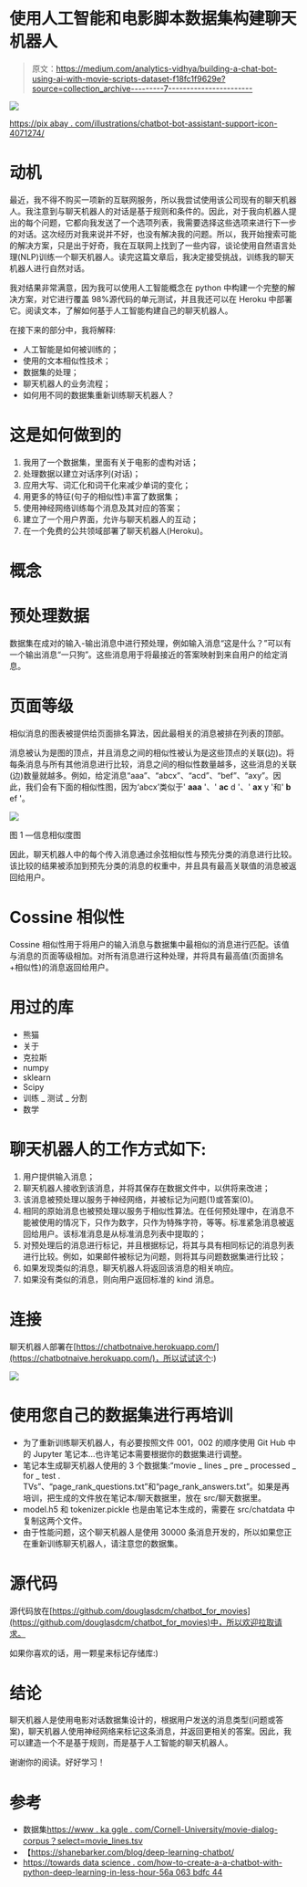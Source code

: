 # 使用人工智能和电影脚本数据集构建聊天机器人

> 原文：<https://medium.com/analytics-vidhya/building-a-chat-bot-using-ai-with-movie-scripts-dataset-f18fc1f9629e?source=collection_archive---------7----------------------->

![](img/df1f2217309af6aee1400a2f6d9ad6f7.png)

[https://pix abay . com/illustrations/chatbot-bot-assistant-support-icon-4071274/](https://pixabay.com/illustrations/chatbot-bot-assistant-support-icon-4071274/)

# 动机

最近，我不得不购买一项新的互联网服务，所以我尝试使用该公司现有的聊天机器人。我注意到与聊天机器人的对话是基于规则和条件的。因此，对于我向机器人提出的每个问题，它都向我发送了一个选项列表，我需要选择这些选项来进行下一步的对话。这次经历对我来说并不好，也没有解决我的问题。所以，我开始搜索可能的解决方案，只是出于好奇，我在互联网上找到了一些内容，谈论使用自然语言处理(NLP)训练一个聊天机器人。读完这篇文章后，我决定接受挑战，训练我的聊天机器人进行自然对话。

我对结果非常满意，因为我可以使用人工智能概念在 python 中构建一个完整的解决方案，对它进行覆盖 98%源代码的单元测试，并且我还可以在 Heroku 中部署它。阅读文本，了解如何基于人工智能构建自己的聊天机器人。

在接下来的部分中，我将解释:

*   人工智能是如何被训练的；
*   使用的文本相似性技术；
*   数据集的处理；
*   聊天机器人的业务流程；
*   如何用不同的数据集重新训练聊天机器人？

# 这是如何做到的

1.  我用了一个数据集，里面有关于电影的虚构对话；
2.  处理数据以建立对话序列(对话)；
3.  应用大写、词汇化和词干化来减少单词的变化；
4.  用更多的特征(句子的相似性)丰富了数据集；
5.  使用神经网络训练每个消息及其对应的答案；
6.  建立了一个用户界面，允许与聊天机器人的互动；
7.  在一个免费的公共领域部署了聊天机器人(Heroku)。

# 概念

# 预处理数据

数据集在成对的输入-输出消息中进行预处理，例如输入消息“这是什么？”可以有一个输出消息“一只狗”。这些消息用于将最接近的答案映射到来自用户的给定消息。

# 页面等级

相似消息的图表被提供给页面排名算法，因此最相关的消息被排在列表的顶部。

消息被认为是图的顶点，并且消息之间的相似性被认为是这些顶点的关联(边)。将每条消息与所有其他消息进行比较，消息之间的相似性数量越多，这些消息的关联(边)数量就越多。例如，给定消息“aaa”、“abcx”、“acd”、“bef”、“axy”。因此，我们会有下面的相似性图，因为‘abcx’类似于' **aaa** '、' **ac** d '、' **ax** y '和' **b** ef '。

![](img/4d30c0f4bbe09877b34a3da0801fa5df.png)

图 1 —信息相似度图

因此，聊天机器人中的每个传入消息通过余弦相似性与预先分类的消息进行比较。该比较的结果被添加到预先分类的消息的权重中，并且具有最高关联值的消息被返回给用户。

# Cossine 相似性

Cossine 相似性用于将用户的输入消息与数据集中最相似的消息进行匹配。该值与消息的页面等级相加。对所有消息进行这种处理，并将具有最高值(页面排名+相似性)的消息返回给用户。

# 用过的库

*   熊猫
*   关于
*   克拉斯
*   numpy
*   sklearn
*   Scipy
*   训练 _ 测试 _ 分割
*   数学

# 聊天机器人的工作方式如下:

1.  用户提供输入消息；
2.  聊天机器人接收到该消息，并将其保存在数据文件中，以供将来改进；
3.  该消息被预处理以服务于神经网络，并被标记为问题(1)或答案(0)。
4.  相同的原始消息也被预处理以服务于相似性算法。在任何预处理中，在消息不能被使用的情况下，只作为数字，只作为特殊字符，等等。标准紧急消息被返回给用户。该标准消息是从标准消息列表中提取的；
5.  对预处理后的消息进行标记，并且根据标记，将其与具有相同标记的消息列表进行比较。例如，如果邮件被标记为问题，则将其与问题数据集进行比较；
6.  如果发现类似的消息，聊天机器人将返回该消息的相关响应。
7.  如果没有类似的消息，则向用户返回标准的 kind 消息。

# 连接

聊天机器人部署在[https://chatbotnaive.herokuapp.com/](https://chatbotnaive.herokuapp.com/)，所以试试这个:)

![](img/8e3e182a389458ef10c82f18387e6fda.png)

# 使用您自己的数据集进行再培训

*   为了重新训练聊天机器人，有必要按照文件 001，002 的顺序使用 Git Hub 中的 Jupyter 笔记本…也许笔记本需要根据你的数据集进行调整。
*   笔记本生成聊天机器人使用的 3 个数据集:“movie _ lines _ pre _ processed _ for _ test . TVs”、“page_rank_questions.txt”和“page_rank_answers.txt”。如果是再培训，把生成的文件放在笔记本/聊天数据里，放在 src/聊天数据里。
*   model.h5 和 tokenizer.pickle 也是由笔记本生成的，需要在 src/chatdata 中复制这两个文件。
*   由于性能问题，这个聊天机器人是使用 30000 条消息开发的，所以如果您正在重新训练聊天机器人，请注意您的数据集。

# 源代码

源代码放在[https://github.com/douglasdcm/chatbot_for_movies](https://github.com/douglasdcm/chatbot_for_movies)中，所以欢迎拉取请求。

如果你喜欢的话，用一颗星来标记存储库:)

# 结论

聊天机器人是使用电影对话数据集设计的，根据用户发送的消息类型(问题或答案)，聊天机器人使用神经网络来标记这条消息，并返回更相关的答案。因此，我可以建造一个不是基于规则，而是基于人工智能的聊天机器人。

谢谢你的阅读。好好学习！

# 参考

*   数据集[https://www . ka ggle . com/Cornell-University/movie-dialog-corpus？select=movie_lines.tsv](https://www.kaggle.com/Cornell-University/movie-dialog-corpus?select=movie_lines.tsv)
*   【https://shanebarker.com/blog/deep-learning-chatbot/ 
*   [https://towards data science . com/how-to-create-a-a-chatbot-with-python-deep-learning-in-less-hour-56a 063 bdfc 44](https://towardsdatascience.com/how-to-create-a-chatbot-with-python-deep-learning-in-less-than-an-hour-56a063bdfc44)